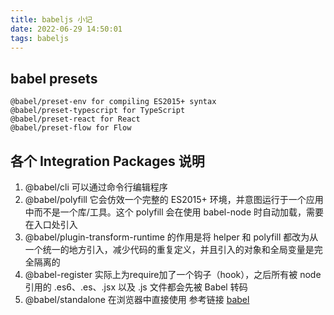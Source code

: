 ```yaml
---
title: babeljs 小记 
date: 2022-06-29 14:50:01
tags: babeljs
---
```

## babel presets
```
@babel/preset-env for compiling ES2015+ syntax
@babel/preset-typescript for TypeScript
@babel/preset-react for React
@babel/preset-flow for Flow
```
## 各个 Integration Packages 说明
1. @babel/cli  可以通过命令行编辑程序
2. @babel/polyfill 它会仿效一个完整的 ES2015+ 环境，并意图运行于一个应用中而不是一个库/工具。这个 polyfill 会在使用 babel-node 时自动加载，需要在入口处引入
3. @babel/plugin-transform-runtime  的作用是将 helper 和 polyfill 都改为从一个统一的地方引入，减少代码的重复定义，并且引入的对象和全局变量是完全隔离的
4. @babel-register 实际上为require加了一个钩子（hook），之后所有被 node 引用的 .es6、.es、.jsx 以及 .js 文件都会先被 Babel 转码
5. @babel/standalone 在浏览器中直接使用
参考链接
[babel](https://babeljs.io/docs/en/)
